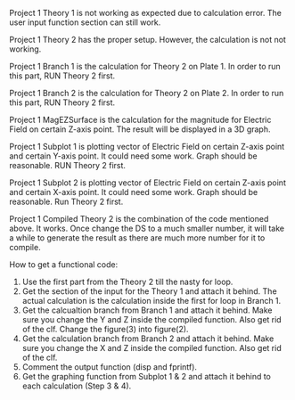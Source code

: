 Project 1 Theory 1 is not working as expected due to calculation error. The user input function section can still work.

Project 1 Theory 2 has the proper setup. However, the calculation is not not working.

Project 1 Branch 1 is the calculation for Theory 2 on Plate 1. In order to run this part, RUN Theory 2 first.

Project 1 Branch 2 is the calculation for Theory 2 on Plate 2. In order to run this part, RUN Theory 2 first.

Project 1 MagEZSurface is the calculation for the magnitude for Electric Field on certain Z-axis point. 
  The result will be displayed in a 3D graph.
  
Project 1 Subplot 1 is plotting vector of Electric Field on certain Z-axis point and certain Y-axis point.
  It could need some work. Graph should be reasonable. RUN Theory 2 first.

Project 1 Subplot 2 is plotting vector of Electric Field on certain Z-axis point and certain X-axis point.
  It could need some work. Graph should be reasonable. Run Theory 2 first.
  
Project 1 Compiled Theory 2 is the combination of the code mentioned above. It works. Once change the DS to a much smaller number, it will take a while to generate the result as there are much more number for it to compile.



How to get a functional code:

1.  Use the first part from the Theory 2 till the nasty for loop.
2.  Get the section of the input for the Theory 1 and attach it behind.
    The actual calculation is the calculation inside the first for loop in Branch 1.
3.  Get the calcualtion branch from Branch 1 and attach it behind.
    Make sure you change the Y and Z inside the compiled function. Also get rid of the clf. Change the figure(3) into figure(2).
4.  Get the calculation branch from Branch 2 and attach it behind.
    Make sure you change the X and Z inside the compiled function. Also get rid of the clf.
5.  Comment the output function (disp and fprintf).
6.  Get the graphing function from Subplot 1 & 2 and attach it behind to each calculation (Step 3 & 4).

